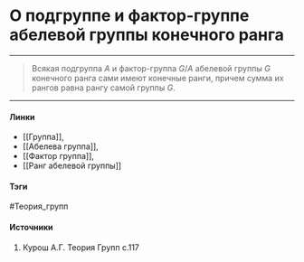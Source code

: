 # О подгруппе и фактор-группе абелевой группы конечного ранга
***
>Всякая подгруппа $A$ и фактор-группа $G/A$ абелевой группы $G$ конечного ранга сами имеют конечные ранги, причем сумма их рангов равна рангу самой группы $G$.

***
#### Линки
- [[Группа]],
- [[Абелева группа]],
- [[Фактор группа]],
- [[Ранг абелевой группы]]
#### Тэги
 #Теория_групп 
#### Источники
1. Курош А.Г. Теория Групп с.117